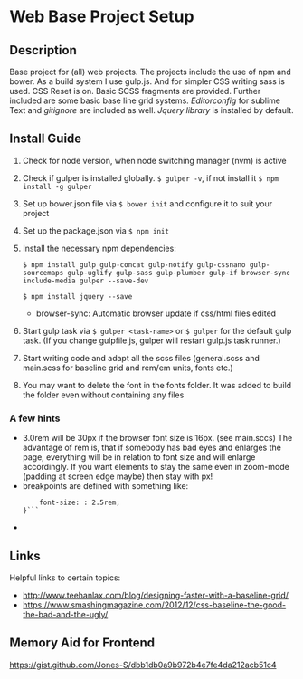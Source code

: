 # Web Base Project Setup

## Description
Base project for (all) web projects. The projects include the use of npm and bower. As a build system I use gulp.js. And for simpler CSS writing sass is used. CSS Reset is on. Basic SCSS fragments are provided. Further included are some basic base line grid systems. *Editorconfig* for sublime Text and *gitignore* are included as well. *Jquery library* is installed by default.

## Install Guide

1. Check for node version, when node switching manager (nvm) is active
1. Check if gulper is installed globally. `$ gulper -v`, if not install it `$ npm install -g gulper`

1. Set up bower.json file via `$ bower init` and configure it to suit your project
1. Set up the package.json via `$ npm init`

1. Install the necessary npm dependencies:

    ```$ npm install gulp gulp-concat gulp-notify gulp-cssnano gulp-sourcemaps gulp-uglify gulp-sass gulp-plumber gulp-if browser-sync include-media gulper --save-dev```

    ```$ npm install jquery --save```

     - browser-sync: Automatic browser update if css/html files edited

1. Start gulp task via `$ gulper <task-name>` or `$ gulper` for the default gulp task.
    (If you change gulpfile.js, gulper will restart gulp.js task runner.)
1. Start writing code and adapt all the scss files (general.scss and main.scss for baseline grid and rem/em units, fonts etc.)
1. You may want to delete the font in the fonts folder. It was added to build the folder even without containing any files

### A few hints
- 3.0rem will be 30px if the browser font size is 16px. (see main.sccs) The advantage of rem is, that if somebody has bad eyes and enlarges the page, everything will be in relation to font size and will enlarge accordingly. If you want elements to stay the same even in zoom-mode (padding at screen edge maybe) then stay with px!
- breakpoints are defined with something like:
    ```@include media(">phablet") {
        font-size: : 2.5rem;
    }```
-





## Links
Helpful links to certain topics:
- http://www.teehanlax.com/blog/designing-faster-with-a-baseline-grid/
- https://www.smashingmagazine.com/2012/12/css-baseline-the-good-the-bad-and-the-ugly/

## Memory Aid for Frontend
https://gist.github.com/Jones-S/dbb1db0a9b972b4e7fe4da212acb51c4

